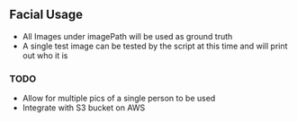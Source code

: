 ## Facial Usage

* All Images under imagePath will be used as ground truth
* A single test image can be tested by the script at this time and will print out who it is

### TODO
* Allow for multiple pics of a single person to be used
* Integrate with S3 bucket on AWS
